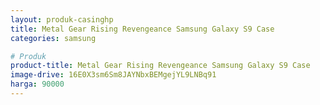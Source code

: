 ```yaml
---
layout: produk-casinghp
title: Metal Gear Rising Revengeance Samsung Galaxy S9 Case
categories: samsung

# Produk
product-title: Metal Gear Rising Revengeance Samsung Galaxy S9 Case
image-drive: 16E0X3sm6Sm8JAYNbxBEMgejYL9LNBq91
harga: 90000
---
```

